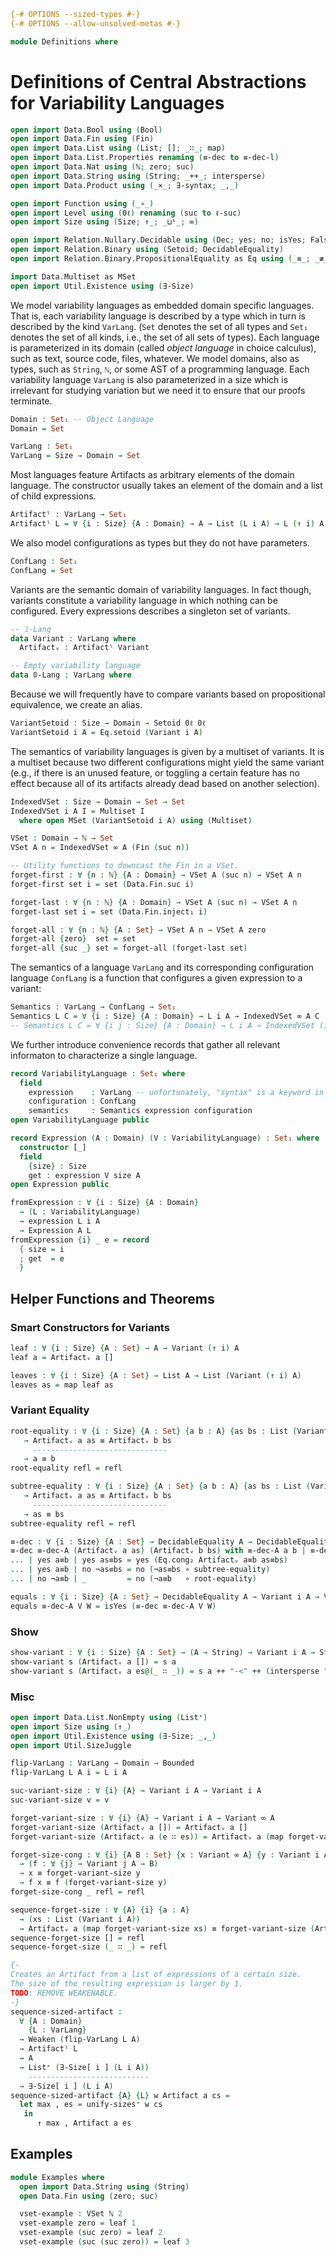 ```agda
{-# OPTIONS --sized-types #-}
{-# OPTIONS --allow-unsolved-metas #-}

module Definitions where
```

# Definitions of Central Abstractions for Variability Languages

```agda
open import Data.Bool using (Bool)
open import Data.Fin using (Fin)
open import Data.List using (List; []; _∷_; map)
open import Data.List.Properties renaming (≡-dec to ≡-dec-l)
open import Data.Nat using (ℕ; zero; suc)
open import Data.String using (String; _++_; intersperse)
open import Data.Product using (_×_; ∃-syntax; _,_)

open import Function using (_∘_)
open import Level using (0ℓ) renaming (suc to ℓ-suc)
open import Size using (Size; ↑_; _⊔ˢ_; ∞)

open import Relation.Nullary.Decidable using (Dec; yes; no; isYes; False; toWitnessFalse)
open import Relation.Binary using (Setoid; DecidableEquality)
open import Relation.Binary.PropositionalEquality as Eq using (_≡_; _≢_; refl)

import Data.Multiset as MSet
open import Util.Existence using (∃-Size)
```

We model variability languages as embedded domain specific languages. That is, each variability language is described by a type which in turn is described by the kind `VarLang`. (`Set` denotes the set of all types and `Set₁` denotes the set of all kinds, i.e., the set of all sets of types).
Each language is parameterized in its domain (called _object language_ in choice calculus), such as text, source code, files, whatever.
We model domains, also as types, such as `String`, `ℕ`, or some AST of a programming language.
Each variability language `VarLang` is also parameterized in a size which is irrelevant for studying variation but we need it to ensure that our proofs terminate.
```agda
Domain : Set₁ -- Object Language
Domain = Set

VarLang : Set₁
VarLang = Size → Domain → Set
```

Most languages feature Artifacts as arbitrary elements of the domain language.
The constructor usually takes an element of the domain and a list of child expressions.
```agda
Artifactˡ : VarLang → Set₁
Artifactˡ L = ∀ {i : Size} {A : Domain} → A → List (L i A) → L (↑ i) A
```

We also model configurations as types but they do not have parameters.
```agda
ConfLang : Set₁
ConfLang = Set
```

Variants are the semantic domain of variability languages.
In fact though, variants constitute a variability language in which nothing can be configured.
Every expressions describes a singleton set of variants.
```agda
-- 𝟙-Lang
data Variant : VarLang where
  Artifactᵥ : Artifactˡ Variant

-- Empty variability language
data 𝟘-Lang : VarLang where
```

Because we will frequently have to compare variants based on propositional equivalence, we create an alias.
```agda
VariantSetoid : Size → Domain → Setoid 0ℓ 0ℓ
VariantSetoid i A = Eq.setoid (Variant i A)
```

The semantics of variability languages is given by a multiset of variants.
It is a multiset because two different configurations might yield the same variant (e.g., if there is an unused feature, or toggling a certain feature has no effect because all of its artifacts already dead based on another selection).
```agda
IndexedVSet : Size → Domain → Set → Set
IndexedVSet i A I = Multiset I
  where open MSet (VariantSetoid i A) using (Multiset)

VSet : Domain → ℕ → Set
VSet A n = IndexedVSet ∞ A (Fin (suc n))

-- Utility functions to downcast the Fin in a VSet.
forget-first : ∀ {n : ℕ} {A : Domain} → VSet A (suc n) → VSet A n
forget-first set i = set (Data.Fin.suc i)

forget-last : ∀ {n : ℕ} {A : Domain} → VSet A (suc n) → VSet A n
forget-last set i = set (Data.Fin.inject₁ i)

forget-all : ∀ {n : ℕ} {A : Set} → VSet A n → VSet A zero
forget-all {zero}  set = set
forget-all {suc _} set = forget-all (forget-last set)
```

The semantics of a language `VarLang` and its corresponding configuration language `ConfLang` is a function that configures a given expression to a variant:
```agda
Semantics : VarLang → ConfLang → Set₁
Semantics L C = ∀ {i : Size} {A : Domain} → L i A → IndexedVSet ∞ A C
-- Semantics L C = ∀ {i j : Size} {A : Domain} → L i A → IndexedVSet (i ⊔ˢ j) A C
```

We further introduce convenience records that gather all relevant informaton to characterize a single language.
```agda
record VariabilityLanguage : Set₁ where
  field
    expression    : VarLang -- unfortunately, "syntax" is a keyword in Agda so we cannot use that as field name
    configuration : ConfLang
    semantics     : Semantics expression configuration
open VariabilityLanguage public

record Expression (A : Domain) (V : VariabilityLanguage) : Set₁ where
  constructor [_]
  field
    {size} : Size
    get : expression V size A
open Expression public

fromExpression : ∀ {i : Size} {A : Domain}
  → (L : VariabilityLanguage)
  → expression L i A
  → Expression A L
fromExpression {i} _ e = record
  { size = i
  ; get  = e
  }
```

## Helper Functions and Theorems

### Smart Constructors for Variants

```agda
leaf : ∀ {i : Size} {A : Set} → A → Variant (↑ i) A
leaf a = Artifactᵥ a []

leaves : ∀ {i : Size} {A : Set} → List A → List (Variant (↑ i) A)
leaves as = map leaf as
```

### Variant Equality

```agda
root-equality : ∀ {i : Size} {A : Set} {a b : A} {as bs : List (Variant i A)}
   → Artifactᵥ a as ≡ Artifactᵥ b bs
     ------------------------------
   → a ≡ b
root-equality refl = refl

subtree-equality : ∀ {i : Size} {A : Set} {a b : A} {as bs : List (Variant i A)}
   → Artifactᵥ a as ≡ Artifactᵥ b bs
     ------------------------------
   → as ≡ bs
subtree-equality refl = refl

≡-dec : ∀ {i : Size} {A : Set} → DecidableEquality A → DecidableEquality (Variant i A)
≡-dec ≡-dec-A (Artifactᵥ a as) (Artifactᵥ b bs) with ≡-dec-A a b | ≡-dec-l (≡-dec ≡-dec-A) as bs
... | yes a≡b | yes as≡bs = yes (Eq.cong₂ Artifactᵥ a≡b as≡bs)
... | yes a≡b | no ¬as≡bs = no (¬as≡bs ∘ subtree-equality)
... | no ¬a≡b | _         = no (¬a≡b   ∘ root-equality)

equals : ∀ {i : Size} {A : Set} → DecidableEquality A → Variant i A → Variant i A → Bool
equals ≡-dec-A V W = isYes (≡-dec ≡-dec-A V W)
```

### Show

```agda
show-variant : ∀ {i : Size} {A : Set} → (A → String) → Variant i A → String
show-variant s (Artifactᵥ a []) = s a
show-variant s (Artifactᵥ a es@(_ ∷ _)) = s a ++ "-<" ++ (intersperse ", " (map (show-variant s) es)) ++ ">-"
```

### Misc

```agda
open import Data.List.NonEmpty using (List⁺)
open import Size using (↑_)
open import Util.Existence using (∃-Size; _,_)
open import Util.SizeJuggle

flip-VarLang : VarLang → Domain → Bounded
flip-VarLang L A i = L i A

suc-variant-size : ∀ {i} {A} → Variant i A → Variant i A
suc-variant-size v = v

forget-variant-size : ∀ {i} {A} → Variant i A → Variant ∞ A
forget-variant-size (Artifactᵥ a []) = Artifactᵥ a []
forget-variant-size (Artifactᵥ a (e ∷ es)) = Artifactᵥ a (map forget-variant-size (e ∷ es))

forget-size-cong : ∀ {i} {A B : Set} {x : Variant ∞ A} {y : Variant i A}
  → (f : ∀ {j} → Variant j A → B)
  → x ≡ forget-variant-size y
  → f x ≡ f (forget-variant-size y)
forget-size-cong _ refl = refl

sequence-forget-size : ∀ {A} {i} {a : A}
  → (xs : List (Variant i A))
  → Artifactᵥ a (map forget-variant-size xs) ≡ forget-variant-size (Artifactᵥ a xs)
sequence-forget-size [] = refl
sequence-forget-size (_ ∷ _) = refl

{-
Creates an Artifact from a list of expressions of a certain size.
The size of the resulting expression is larger by 1.
TODO: REMOVE WEAKENABLE.
-}
sequence-sized-artifact :
  ∀ {A : Domain}
    {L : VarLang}
  → Weaken (flip-VarLang L A)
  → Artifactˡ L
  → A
  → List⁺ (∃-Size[ i ] (L i A))
    ---------------------------
  → ∃-Size[ i ] (L i A)
sequence-sized-artifact {A} {L} w Artifact a cs =
  let max , es = unify-sizes⁺ w cs
   in
      ↑ max , Artifact a es
```

## Examples

```agda
module Examples where
  open import Data.String using (String)
  open Data.Fin using (zero; suc)

  vset-example : VSet ℕ 2
  vset-example zero = leaf 1
  vset-example (suc zero) = leaf 2
  vset-example (suc (suc zero)) = leaf 3
```
